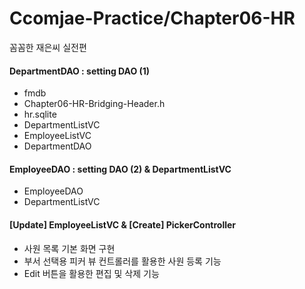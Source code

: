 # Ccomjae-Practice/Chapter06-HR
꼼꼼한 재은씨 실전편

#### DepartmentDAO : setting DAO (1)
- fmdb
- Chapter06-HR-Bridging-Header.h
- hr.sqlite
- DepartmentListVC
- EmployeeListVC
- DepartmentDAO

#### EmployeeDAO : setting DAO (2) & DepartmentListVC
- EmployeeDAO
- DepartmentListVC

#### [Update] EmployeeListVC & [Create] PickerController
- 사원 목록 기본 화면 구현
- 부서 선택용 피커 뷰 컨트롤러를 활용한 사원 등록 기능
- Edit 버튼을 활용한 편집 및 삭제 기능
